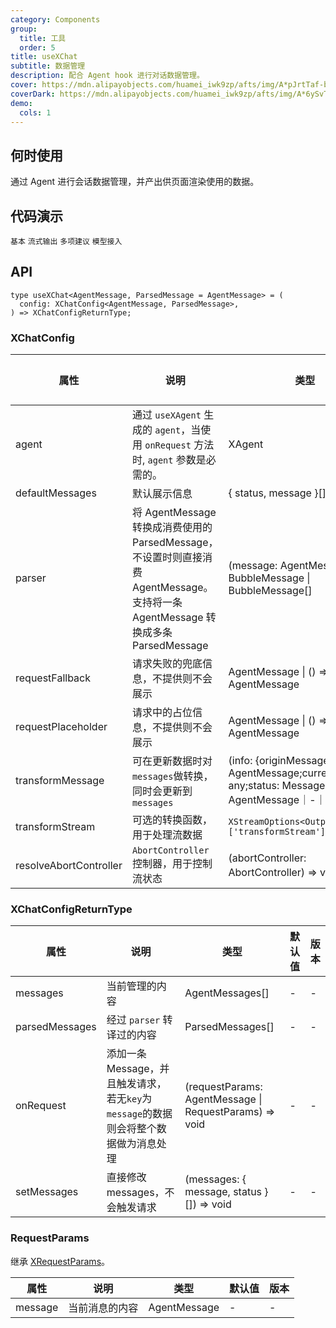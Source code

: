 ```yaml
---
category: Components
group:
  title: 工具
  order: 5
title: useXChat
subtitle: 数据管理
description: 配合 Agent hook 进行对话数据管理。
cover: https://mdn.alipayobjects.com/huamei_iwk9zp/afts/img/A*pJrtTaf-bWAAAAAAAAAAAAAADgCCAQ/original
coverDark: https://mdn.alipayobjects.com/huamei_iwk9zp/afts/img/A*6ySvTqb7XhkAAAAAAAAAAAAADgCCAQ/original
demo:
  cols: 1
---
```


## 何时使用

通过 Agent 进行会话数据管理，并产出供页面渲染使用的数据。

## 代码演示

<!-- prettier-ignore -->
<code src="./demo/basic.tsx">基本</code>
<code src="./demo/stream.tsx">流式输出</code>
<code src="./demo/suggestions.tsx">多项建议</code>
<code src="./demo/model.tsx">模型接入</code>

## API

```tsx | pure
type useXChat<AgentMessage, ParsedMessage = AgentMessage> = (
  config: XChatConfig<AgentMessage, ParsedMessage>,
) => XChatConfigReturnType;
```

### XChatConfig

| 属性 | 说明 | 类型 | 默认值 | 版本 |
| --- | --- | --- | --- | --- |
| agent | 通过 `useXAgent` 生成的 `agent`，当使用 `onRequest` 方法时, `agent` 参数是必需的。 | XAgent | - | - |
| defaultMessages | 默认展示信息 | { status, message }[] | - | - |
| parser | 将 AgentMessage 转换成消费使用的 ParsedMessage，不设置时则直接消费 AgentMessage。支持将一条 AgentMessage 转换成多条 ParsedMessage | (message: AgentMessage) => BubbleMessage \| BubbleMessage[] | - | - |
| requestFallback | 请求失败的兜底信息，不提供则不会展示 | AgentMessage \| () => AgentMessage | - | - |
| requestPlaceholder | 请求中的占位信息，不提供则不会展示 | AgentMessage \| () => AgentMessage | - | - |
| transformMessage | 可在更新数据时对`messages`做转换，同时会更新到`messages` | (info: {originMessage?: AgentMessage;currentMessage: any;status: MessageStatus;}) => AgentMessage｜-｜-｜ |
| transformStream | 可选的转换函数，用于处理流数据 | `XStreamOptions<Output>['transformStream']` | - | - |
| resolveAbortController | `AbortController` 控制器，用于控制流状态 | (abortController: AbortController) => void｜ - | - |

### XChatConfigReturnType

| 属性 | 说明 | 类型 | 默认值 | 版本 |
| --- | --- | --- | --- | --- |
| messages | 当前管理的内容 | AgentMessages[] | - | - |
| parsedMessages | 经过 `parser` 转译过的内容 | ParsedMessages[] | - | - |
| onRequest | 添加一条 Message，并且触发请求，若无`key`为`message`的数据则会将整个数据做为消息处理 | (requestParams: AgentMessage \| RequestParams) => void | - | - |
| setMessages | 直接修改 messages，不会触发请求 | (messages: { message, status }[]) => void | - | - |

### RequestParams

继承 [XRequestParams](https://x.ant.design/components/x-request#xrequestparams)。

| 属性    | 说明           | 类型         | 默认值 | 版本 |
| ------- | -------------- | ------------ | ------ | ---- |
| message | 当前消息的内容 | AgentMessage | -      | -    |
